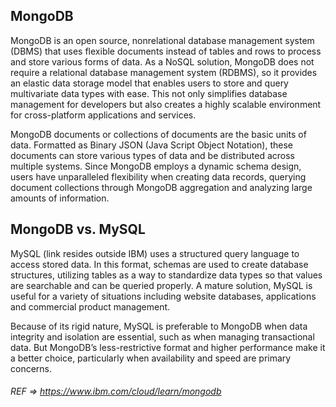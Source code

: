 ## MongoDB

MongoDB is an open source, nonrelational database management system (DBMS) that uses flexible documents instead of tables and rows to process and store various forms of data. As a NoSQL solution, MongoDB does not require a relational database management system (RDBMS), so it provides an elastic data storage model that enables users to store and query multivariate data types with ease. This not only simplifies database management for developers but also creates a highly scalable environment for cross-platform applications and services.

MongoDB documents or collections of documents are the basic units of data. Formatted as Binary JSON (Java Script Object Notation), these documents can store various types of data and be distributed across multiple systems. Since MongoDB employs a dynamic schema design, users have unparalleled flexibility when creating data records, querying document collections through MongoDB aggregation and analyzing large amounts of information.


## MongoDB vs. MySQL

MySQL (link resides outside IBM) uses a structured query language to access stored data. In this format, schemas are used to create database structures, utilizing tables as a way to standardize data types so that values are searchable and can be queried properly. A mature solution, MySQL is useful for a variety of situations including website databases, applications and commercial product management.

Because of its rigid nature, MySQL is preferable to MongoDB when data integrity and isolation are essential, such as when managing transactional data. But MongoDB’s less-restrictive format and higher performance make it a better choice, particularly when availability and speed are primary concerns.

###### REF => https://www.ibm.com/cloud/learn/mongodb
